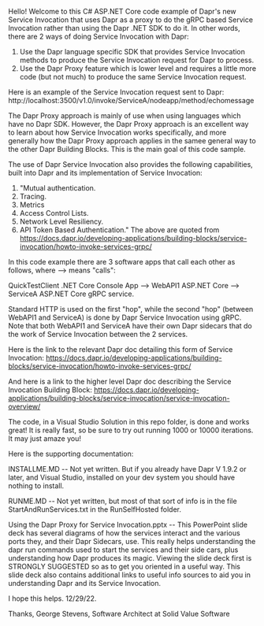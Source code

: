Hello!  Welcome to this C# ASP.NET Core code example of Dapr's new Service Invocation that uses Dapr as a proxy to do the gRPC based Service Invocation rather than using the Dapr .NET SDK to do it. In other words, there are 2 ways of doing Service Invocation with Dapr:
1. Use the Dapr language specific SDK that provides Service Invocation methods to produce the Service Invocation request for Dapr to process.
2. Use the Dapr Proxy feature which is lower level and requires a little more code (but not much) to produce the same Service Invocation request.

Here is an example of the Service Invocation request sent to Dapr:
http://localhost:3500/v1.0/invoke/ServiceA/nodeapp/method/echomessage

The Dapr Proxy approach is mainly of use when using languages which have no Dapr SDK.  However, the Dapr Proxy approach is an excellent way to learn about how Service Invocation works specifically, and more generally how the Dapr Proxy approach applies in the samee general way to the other Dapr Building Blocks.  This is the main goal of this code sample.

The use of Dapr Service Invocation also provides the following capabilities, built into Dapr and its implementation of Service Invocation:
1. "Mutual authentication.
2. Tracing.
3. Metrics
4. Access Control Lists.
5. Network Level Resiliency.
6. API Token Based Authentication."
The above are quoted from https://docs.dapr.io/developing-applications/building-blocks/service-invocation/howto-invoke-services-grpc/


In this code example there are 3 software apps that call each other as follows, where --> means "calls":   

  QuickTestClient .NET Core Console App --> WebAPI1 ASP.NET Core --> ServiceA ASP.NET Core gRPC service.
  
Standard HTTP is used on the first "hop", while the second "hop" (between WebAPI1 and ServiceA) is done by Dapr Service Invocation using gRPC.  Note that both WebAPI1 and ServiceA have their own Dapr sidecars that do the work of Service Invocation between the 2 services.

Here is the link to the relevant Dapr doc detailing this form of Service Invocation: https://docs.dapr.io/developing-applications/building-blocks/service-invocation/howto-invoke-services-grpc/  

And here is a link to the higher level Dapr doc describing the Service Invocation Building Block: https://docs.dapr.io/developing-applications/building-blocks/service-invocation/service-invocation-overview/

The code, in a Visual Studio Solution in this repo folder, is done and works great!  It is really fast, so be sure to try out running 1000 or 10000 iterations.  It may just amaze you!  


Here is the supporting documentation:

INSTALLME.MD  -- Not yet written.  But if you already have Dapr V 1.9.2 or later, and Visual Studio, installed on your dev system you should have nothing to install.

RUNME.MD -- Not yet written, but most of that sort of info is in the file StartAndRunServices.txt in the RunSelfHosted folder.

Using the Dapr Proxy for Service Invocation.pptx -- This PowerPoint slide deck has several diagrams of how the services interact and the various ports they, and their Dapr Sidecars, use.  This really helps understanding the dapr run commands used to start the services and their side cars, plus understanding how Dapr produces its magic.  Viewing the slide deck first is STRONGLY SUGGESTED so as to get you oriented in a useful way.  This slide deck also contains additional links to useful info sources to aid you in understanding Dapr and its Service Invocation.

I hope this helps. 12/29/22.

Thanks, 
George Stevens, Software Architect at Solid Value Software
